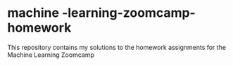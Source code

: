 # machine -learning-zoomcamp-homework

This repository contains my solutions to the homework assignments for the Machine Learning Zoomcamp